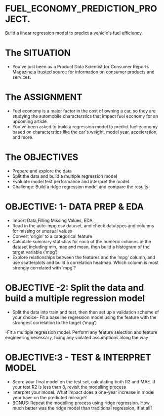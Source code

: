 # FUEL_ECONOMY_PREDICTION_PROJECT.
Build a linear regression model to predict a vehicle's fuel efficiency. 

# The SITUATION
- You've just been as a Product Data Scientist for Consumer Reports Magazine,a trusted source for information on consumer products and services.
  
# The ASSIGNMENT
- Fuel economy is a major factor in the cost of owning a car, so they are studying the automobile characterstics that impact fuel economy for an upcoming article.
- You've been asked to build a regression model to predict fuel economy based on characterstics like the car's weight, model year, acceleration, and more.
  
# The OBJECTIVES
* Prepare and explore the data
* Split the data and build a multiple regression model
* Evaluate model test performance and interpret the model
* Challenge: Build a ridge regression model and compare the results

# OBJECTIVE: 1- DATA PREP & EDA
- Import Data,Filling Missing Values, EDA
- Read in the auto-mpg.csv dataset, and check datatypes and columns for missing or unusual values
- Convert ‘origin’ to a categorical feature
- Calculate summary statistics for each of the numeric columns in the dataset including min, max and mean, then build a histogram of the target variable (‘mpg’)
- Explore relationships between the features and the ‘mpg’ column, and use scatterplots and build a correlation heatmap. Which column is most strongly correlated with ‘mpg’?

 # OBJECTIVE -2: Split the data and build a multiple regression model
- Split the data into train and test, then then set up a validation scheme of your choice- Fit a baseline regression model using the feature with the strongest correlation to the target (‘mpg’)
  
-Fit a multiple regression model. Perform any feature selection and feature engineering necessary, fixing any violated assumptions along the way

# OBJECTIVE:3 - TEST & INTERPRET MODEL
- Score your final model on the test set, calculating both R2 and MAE. If your test R2 is less than 8, revisit the modelling process
- Interpret your model. What impact does a one-year increase in model year have on the predicted mileage?
- BONUS: Repeat the modelling process using ridge regression. How much better was the ridge model than traditional regression, if at all?

